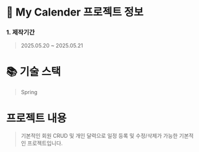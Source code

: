 # 📃 My Calender 프로젝트 정보

### 1. 제작기간

> 2025.05.20 ~ 2025.05.21

# 📚 기술 스택

> Spring

# 프로젝트 내용

> 기본적인 회원 CRUD 및 개인 달력으로 일정 등록 및 수정/삭제가 가능한 기본적인 프로젝트입니다.
